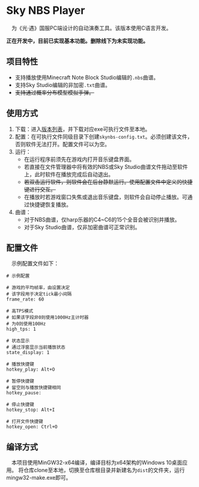 # Sky NBS Player
&emsp;为《光·遇》国服PC端设计的自动演奏工具。该版本使用C语言开发。

**正在开发中，目前已实现基本功能。删除线下为未实现功能。**

## 项目特性
- 支持播放使用Minecraft Note Block Studio编辑的`.nbs`曲谱。
- 支持Sky Studio编辑的非加密`.txt`曲谱。
- ~~支持通过概率分布模型模拟手弹。~~

## 使用方式
1. 下载：进入[版本列表](https://github.com/HTMonkeyG/SkyNBSPlayer-C/releases)，并下载对应exe可执行文件至本地。
2. 配置：在可执行文件同级目录下创建`skynbs-config.txt`。必须创建该文件，否则软件无法打开。配置文件可以为空。
3. 运行：
   - 在运行程序前须先在游戏内打开音乐键盘界面。
   - 若直接在文件管理器中将有效的NBS或Sky Studio曲谱文件拖动至软件上，此时软件在播放完成后自动退出。
   - ~~若双击运行软件，则软件会在后台静默运行。使用配置文件中定义的快捷键进行交互。~~
   - 在播放时若游戏窗口失焦或退出音乐键盘，则软件会自动停止播放。可通过快捷键恢复播放。
4. 曲谱：
   - 对于NBS曲谱，仅harp乐器的C4~C6的15个全音会被识别并播放。
   - 对于Sky Studio曲谱，仅非加密曲谱可正常识别。

## 配置文件
&emsp;示例配置文件如下：
```
# 示例配置

# 游戏的平均帧率，由设置决定
# 该字段用于决定tick最小间隔
frame_rate: 60

# 高TPS模式
# 如果该字段非0则使用1000Hz主计时器
# 为0则使用100Hz
high_tps: 1

# 状态显示
# 通过浮窗显示当前播放状态
state_display: 1

# 播放快捷键
hotkey_play: Alt+O

# 暂停快捷键
# 留空则与播放快捷键相同
hotkey_pause:

# 停止快捷键
hotkey_stop: Alt+I

# 打开文件快捷键
hotkey_open: Ctrl+O
```

## 编译方式
&emsp;本项目使用MinGW32-x64编译，编译目标为x64架构的Windows 10桌面应用。
将仓库clone至本地，切换至仓库根目录并新建名为`dist`的文件夹，运行mingw32-make.exe即可。
